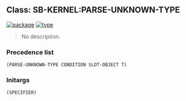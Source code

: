 ## Class: SB-KERNEL:PARSE-UNKNOWN-TYPE
[![package](https://img.shields.io/badge/Package-SB--KERNEL-5f9ea0.svg?style=social&colorA=999999)](../) [![type](https://img.shields.io/badge/Type-Class-5f9ea0.svg?style=social&colorA=999999)](../#class) 

> No description.

### Precedence list
```
(PARSE-UNKNOWN-TYPE CONDITION SLOT-OBJECT T)
```
### Initargs
```
(SPECIFIER)
```
